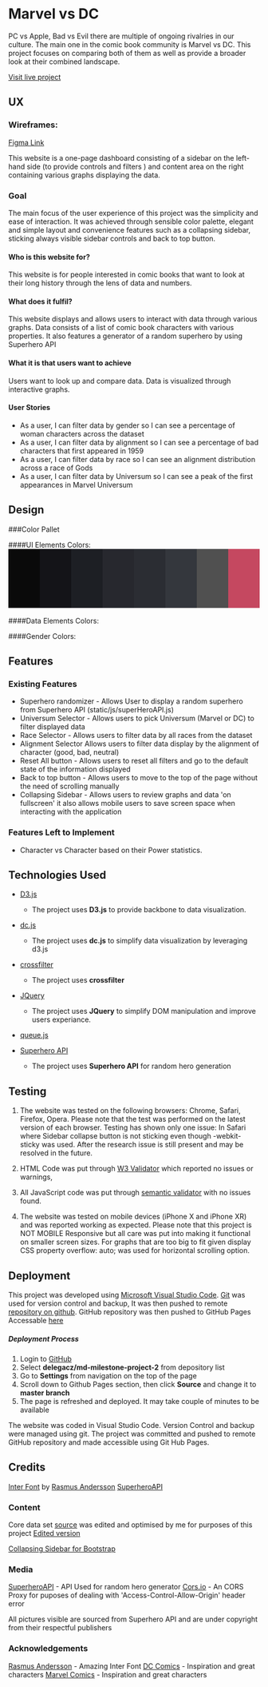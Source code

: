 # Marvel vs DC


PC vs Apple, Bad vs Evil there are multiple of ongoing rivalries in our culture.
The main one in the comic book community is Marvel vs DC. This project focuses on comparing both of them as well as provide a broader look at their combined landscape.

[Visit live project](https://delegacz.github.io/md-milestone-project-2/)

## UX

### Wireframes: 
[Figma Link](https://www.figma.com/proto/YIxpkiMtXfE8miEKQM9v4YaQ/Untitled?node-id=1%3A2&viewport=391%2C305%2C0.1969379186630249&scaling=min-zoom&redirected=1)

This website is a one-page dashboard consisting of a sidebar on the left-hand side (to provide controls and filters ) and content area on the right containing various graphs displaying the data.

### Goal

The main focus of the user experience of this project was the simplicity and ease of interaction. It was achieved through sensible color palette, elegant and simple layout and convenience features such as a collapsing sidebar, sticking always visible sidebar controls and back to top button.


#### Who is this website for?

This website is for people interested in comic books that want to look at their long history through the lens of data and numbers.

#### What does it fulfil?

This website displays and allows users to interact with data through various graphs. Data consists of a list of comic book characters with various properties. It also features a generator of a random superhero by using Superhero API

#### What it is that users want to achieve

Users want to look up and compare data. Data is visualized through interactive graphs.

#### User Stories

- As a user, I can filter data by gender so I can see a percentage of woman characters across the dataset
- As a user, I can filter data by alignment so I can see a percentage of bad characters that first appeared in 1959
- As a user, I can filter data by race so I can see an alignment distribution across a race of Gods
- As a user, I can filter data by Universum so I can see a peak of the first appearances in Marvel Universum

## Design 

###Color Pallet

####UI Elements Colors:
<img src ="./readme_assets/uicolors.png">

####Data Elements Colors:

####Gender Colors:

## Features
 
### Existing Features

- Superhero randomizer - Allows User to display a random superhero from Superhero API (static/js/superHeroAPI.js)
- Universum Selector - Allows users to pick Universum (Marvel or DC) to filter
displayed data
- Race Selector - Allows users to filter data by all races from the dataset
- Alignment Selector Allows users to filter data display by the alignment of character (good, bad, neutral)
- Reset All button - Allows users to reset all filters and go to the default state of the information displayed
- Back to top button - Allows users to move to the top of the page without the need of scrolling manually
- Collapsing Sidebar - Allows users to review graphs and data 'on fullscreen' it also allows mobile users to save screen space when interacting with the application

### Features Left to Implement
- Character vs Character based on their Power statistics.

## Technologies Used

- [D3.js](https://d3js.org/)
    - The project uses **D3.js** to provide backbone to data visualization.

- [dc.js](https://dc-js.github.io/dc.js/)
    - The project uses **dc.js** to simplify data visualization by leveraging d3.js

- [crossfilter](https://square.github.io/crossfilter/)
    - The project uses **crossfilter** 
- [JQuery](https://jquery.com)
    - The project uses **JQuery** to simplify DOM manipulation and improve users experiance.
- [queue.js](https://jquery.com)

- [Superhero API](https://www.superheroapi.com/)
    - The project uses **Superhero API** for random hero generation


## Testing

1. The website was tested on the following browsers: Chrome, Safari, Firefox, Opera. Please note that the test was performed on the latest version of each browser. Testing has shown only one issue: In Safari where Sidebar collapse button is not sticking even though -webkit-sticky was used. After the research issue is still present and may be resolved in the future.

2. HTML Code was put through [W3 Validator](https://validator.w3.org) which reported no issues or warnings,

3. All JavaScript code was put through [semantic validator](http://esprima.org) with no issues found.

4. The website was tested on mobile devices (iPhone X and iPhone XR) and was reported working as expected. Please note that this project is NOT MOBILE Responsive but all care was put into making it functional on smaller screen sizes. For graphs that are too big to fit given display CSS property overflow: auto; was used for horizontal scrolling option.

## Deployment

This project was developed using [Microsoft Visual Studio Code](https://code.visualstudio.com/). [Git](https://git-scm.com/) was used for version control and backup, It was then pushed to remote [repository on github](https://github.com/delegacz/md-milestone-project-2). GitHub repository was then pushed to GitHub Pages Accessable [here](https://delegacz.github.io/md-milestone-project-2/)

##### Deployment Process
1. Login to [GitHub](https://www.github.com/)
2. Select **delegacz/md-milestone-project-2** from depository list
3. Go to **Settings** from navigation on the top of the page
4. Scroll down to Github Pages section, then click **Source** and change it to **master branch**
5. The page is refreshed and deployed. It may take couple of minutes to be available 


The website was coded in Visual Studio Code. Version Control and backup were managed using git. The project was committed and pushed to remote GitHub repository and made accessible using Git Hub Pages.

## Credits
[Inter Font](https://rsms.me/inter/) by [Rasmus Andersson](https://rsms.me/about/)
[SuperheroAPI](https://www.superheroapi.com/)

### Content

Core data set [source]() was edited and optimised by me for purposes of this project [Edited version](https://docs.google.com/spreadsheets/d/1UUGye5Q6DPn7NuKc09viH5Moh8dNLq6PCgp1NilCPx8/edit?usp=sharing)

[Collapsing Sidebar for Bootstrap](https://bootstrapious.com/p/bootstrap-sidebar)
### Media
[SuperheroAPI](https://www.superheroapi.com/)  - API Used for random hero generator
[Cors.io](https://cors.io/) - An CORS Proxy for puposes of dealing with  'Access-Control-Allow-Origin' header error

All pictures visible are sourced from Superhero API and are under copyright from their respectful publishers  

### Acknowledgements
[Rasmus Andersson](https://rsms.me/about/) - Amazing Inter Font
[DC Comics](https://www.dccomics.com/) - Inspiration and great characters 
[Marvel Comics](www.marvel.com) - Inspiration and great characters 

